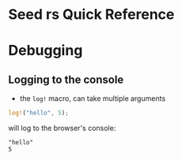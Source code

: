 # Seed rs Quick Reference

# Debugging
## Logging to the console
 - the `log!` macro, can take multiple arguments
```rust
log!("hello", 5);
```
will log to the browser's console:
```
"hello"
5
```
